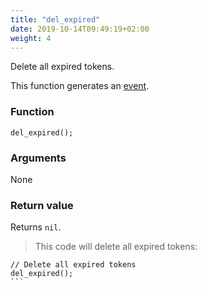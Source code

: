 ```yaml
---
title: "del_expired"
date: 2019-10-14T09:49:19+02:00
weight: 4
---
```


Delete all expired tokens.

This function generates an [event](../../events).

### Function
`del_expired();`

### Arguments
None

### Return value
Returns `nil`.

> This code will delete all expired tokens:

``````thingsdb,should_pass,@t
// Delete all expired tokens
del_expired();
```
